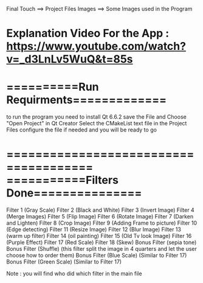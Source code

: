 Final Touch ==> Project Files
Images ==> Some Images used in the Program 


Explanation Video For the App : https://www.youtube.com/watch?v=_d3LnLv5WuQ&t=85s
======================================
==========Run Requirments=============
======================================

to run the program you need to install Qt 6.6.2
save the File and Choose "Open Project" in Qt Creator
Select the CMakeList text file in the Project Files
configure the file if needed and you will be ready to go

======================================
===========Filters Done===============
======================================

Filter 1 (Gray Scale)
Filter 2 (Black and White)
Filter 3 (Invert Image)
Filter 4 (Merge Images)
Filter 5 (Flip Image)
Filter 6 (Rotate Image)
Filter 7 (Darken and Lighten)
Filter 8 (Crop Image)
Filter 9 (Adding Frame to picture)
Filter 10 (Edge detecting)
Filter 11 (Resize Image)
Filter 12 (Blur Image)
Filter 13 (warm up filter)
Filter 14 (oil painting)
Filter 15 (Old Tv look Image)
Filter 16 (Purple Effect)
Filter 17 (Red Scale)
Filter 18 (Skew)
Bonus Filter (sepia tone)
Bonus Filter (Shuffle) (this filter split the image in 4 quarters and let the user choose how to order them)
Bonus Filter (Blue Scale) (Similar to Filter 17)
Bonus Filter (Green Scale) (Similar to Filter 17)



Note : you will find who did which filter in the main file 
